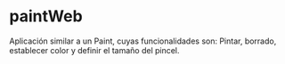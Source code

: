 # paintWeb
Aplicación similar a un Paint, cuyas funcionalidades son: Pintar, borrado, establecer color y definir el tamaño del pincel.
